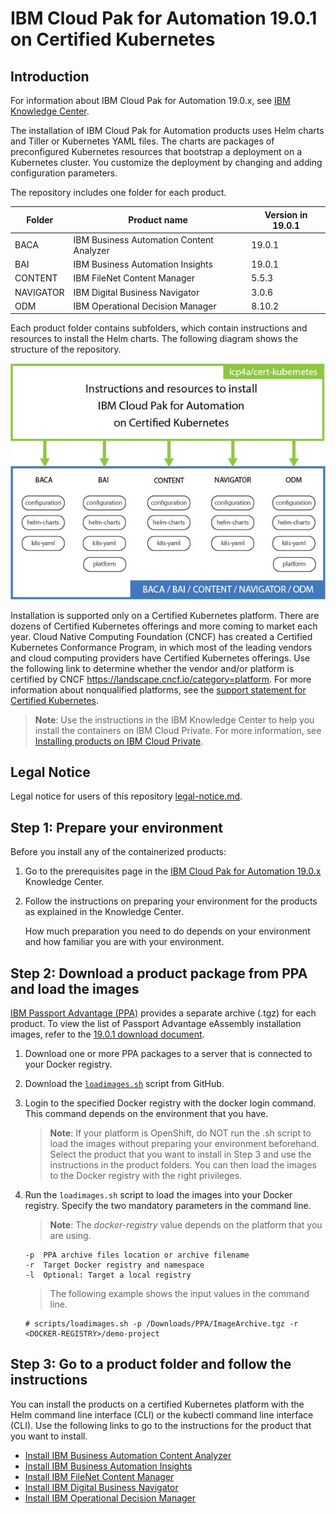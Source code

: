 
# IBM Cloud Pak for Automation 19.0.1 on Certified Kubernetes

## Introduction

For information about IBM Cloud Pak for Automation 19.0.x, see [IBM Knowledge Center](https://www.ibm.com/support/knowledgecenter/SSYHZ8_19.0.x/welcome/kc_welcome_dba_distrib.html).

The installation of IBM Cloud Pak for Automation products uses Helm charts and Tiller or Kubernetes YAML files. The charts are packages of preconfigured Kubernetes resources that bootstrap a deployment on a Kubernetes cluster. You customize the deployment by changing and adding configuration parameters.

The repository includes one folder for each product.

| Folder 	| Product name 	| Version in 19.0.1 |
|------------	|----------------------------------	|------------- |
| BACA 	| IBM Business Automation Content Analyzer | 19.0.1 |
| BAI 	| IBM Business Automation Insights | 19.0.1 |
| CONTENT 	| IBM FileNet Content Manager | 5.5.3 |
| NAVIGATOR 	| IBM Digital Business Navigator | 3.0.6 |
| ODM 	| IBM Operational Decision Manager | 8.10.2 |

Each product folder contains subfolders, which contain instructions and resources to install the Helm charts. The following diagram shows the structure of the repository.

<img src="images/diag_icp4a_k8s.jpg">

Installation is supported only on a Certified Kubernetes platform. There are dozens of Certified Kubernetes offerings and more coming to market each year. Cloud Native Computing Foundation (CNCF) has created a Certified Kubernetes Conformance Program, in which most of the leading vendors and cloud computing providers have Certified Kubernetes offerings. Use the following link to determine whether the vendor and/or platform is certified by CNCF https://landscape.cncf.io/category=platform. For more information about nonqualified platforms, see the [support statement for Certified Kubernetes](http://www.ibm.com/support/docview.wss?uid=ibm10876926).

> **Note**: Use the instructions in the IBM Knowledge Center to help you install the containers on IBM Cloud Private. For more information, see [Installing products on IBM Cloud Private](https://www.ibm.com/support/knowledgecenter/SSYHZ8_19.0.x/com.ibm.dba.install/topics/tsk_install_icp.html).

## Legal Notice

Legal notice for users of this repository [legal-notice.md](legal-notice.md).

## Step 1: Prepare your environment

Before you install any of the containerized products:

1. Go to the prerequisites page in the [IBM Cloud Pak for Automation 19.0.x](https://www.ibm.com/support/knowledgecenter/SSYHZ8_19.0.x/com.ibm.dba.install/k8s_topics/tsk_prepare_env_k8s.html) Knowledge Center.
2. Follow the instructions on preparing your environment for the products as explained in the Knowledge Center.

   How much preparation you need to do depends on your environment and how familiar you are with your environment.

##  Step 2: Download a product package from PPA and load the images

[IBM Passport Advantage (PPA)](https://www-01.ibm.com/software/passportadvantage/pao_customer.html) provides a separate archive (.tgz) for each product. To view the list of Passport Advantage eAssembly installation images, refer to the [19.0.1 download document](http://www.ibm.com/support/docview.wss?uid=ibm10878709).

1. Download one or more PPA packages to a server that is connected to your Docker registry.
2. Download the [`loadimages.sh`](scripts/loadimages.sh) script from GitHub.
3. Login to the specified Docker registry with the docker login command.
   This command depends on the environment that you have.    
   > **Note**: If your platform is OpenShift, do NOT run the .sh script to load the images without preparing your environment beforehand. Select the product that you want to install in Step 3 and use the instructions in the product folders. You can then load the images to the Docker registry with the right privileges.
4. Run the `loadimages.sh` script to load the images into your Docker registry. Specify the two mandatory parameters in the command line.

   > **Note**: The *docker-registry* value depends on the platform that you are using.

   ```
   -p  PPA archive files location or archive filename
   -r  Target Docker registry and namespace
   -l  Optional: Target a local registry
   ```

   > The following example shows the input values in the command line.

   ```
   # scripts/loadimages.sh -p /Downloads/PPA/ImageArchive.tgz -r <DOCKER-REGISTRY>/demo-project
   ```

## Step 3: Go to a product folder and follow the instructions

You can install the products on a certified Kubernetes platform with the Helm command line interface (CLI) or the kubectl command line interface (CLI). Use the following links to go to the instructions for the product that you want to install.

- [Install IBM Business Automation Content Analyzer](BACA/README.md)
- [Install IBM Business Automation Insights](BAI/README.md)
- [Install IBM FileNet Content Manager](CONTENT/README.md)
- [Install IBM Digital Business Navigator](NAVIGATOR/README.md)
- [Install IBM Operational Decision Manager](ODM/README.md)
